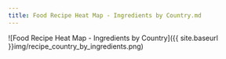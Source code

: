 ```yaml
---
title: Food Recipe Heat Map - Ingredients by Country.md
---
```

![Food Recipe Heat Map - Ingredients by Country]({{ site.baseurl }}img/recipe_country_by_ingredients.png)